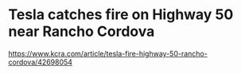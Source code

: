 # Tesla catches fire on Highway 50 near Rancho Cordova 
 <https://www.kcra.com/article/tesla-fire-highway-50-rancho-cordova/42698054>